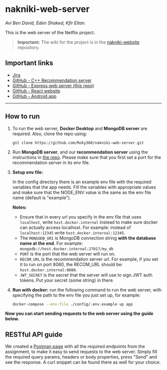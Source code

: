 # nakniki-web-server

_Avi Ben David, Eden Shaked, Kfir Eitan._

This is the web server of the Netflix project.

> **Important:** The wiki for the project is in the [nakniki-website](https://github.com/Roky360/nakniki-website) repository.

## Important links

* [Jira](https://edenshkd.atlassian.net/jira/software/projects/NP/boards/2/backlog)
* [GitHub - C++ Recommendation server](https://github.com/Roky360/project-netflix)
* [GitHub - Express web server (this repo)](https://github.com/Roky360/nakniki-web-server)
* [GitHub - React website](https://github.com/Roky360/nakniki-website)
* [GitHub - Android app](https://github.com/Roky360/nakniki-app)

---

## How to run

1. To run the web server, **Docker Desktop** and **MongoDB server** are required.  Also, clone the repo using:
    ```
    git clone https://github.com/Roky360/nakniki-web-server.git
    ```
   
2. Run **MongoDB server**, and our **recommendation server** using the instructions in [the repo](https://github.com/Roky360/project-netflix).
   Please make sure that you first set a port for the recommendation server in its env file.

3. **Setup env file:**

    In the config directory there is an example env file with the required variables that the app needs. 
    Fill the variables with appropriate values and make sure that the NODE_ENV value is the same as the env file name (default is "example").
    
    **Notes:**
    - Ensure that in every url you specify in the env file that uses `localhost`, write `host.docker.internal` instead to make sure docker can actually access localhost.
      For example: instead of `localhost:12345` write `host.docker.internal:12345`.
    - The `MONGODB_URI` is MongoDB connection string **with the database name at the end**. For example: `mongodb://host.docker.internal:27017/my_db`
    - `PORT` is the port that the web server will run on.
    - `RECOM_URL` is the recommendation server url. For example, if you set it to run on port 8080, the RECOM_URL should be: `host.docker.internal:8080`.
    - `JWT_SECRET` is the secret that the server will use to sign JWT auth tokens. Put your secret (some string) in there.
    
4. **Run with docker:** run the following command to run the web server, with specifying the path to the env file you just set up, for example:
    ```bash
    docker-compose --env-file ./config/.env.example up app
    ```

**Now you can start sending requests to the web server using the guide below.**

## RESTful API guide

We created a [Postman page](https://www.postman.com/nakniki-netflix-enterprises-inc/nakniki-netflix-web-server) with all the required endpoints from the assignment, to make it easy to send requests to the web server.
Simply fill the required query params, headers or body properties, press "Send" and see the response.
A curl snippet can be found there as well for your choice.
